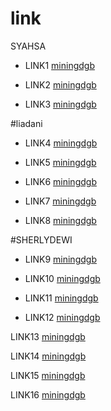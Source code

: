 # link

SYAHSA


* LINK1 [miningdgb](https://oi251.dood.video/u5kjxqupqtelsdgge73fyokaixy7q22b7tjpb4yr3xcaypkmc7sixkbsgfmq/syahsya.mp4?token=m3i8t5e1hq6uqlp1t2gv56f3&expiry=1690925144364)


* LINK2 [miningdgb](https://de660ko.dood.video/u5kjzpepqtelsdgge7acaoafjofkwwwr3js4msjiilsmvq456eawqeez2qiq/Syahsya.mp4?token=e9tr3z3bfnfwh8wj2jtblk54&expiry=1690925274284)


* LINK3 [miningdgb](https://ior159p.dood.video/u5kj3qepqtelsdgge76v4ia4d32imkpy32d5ihn24heicstikwzqya6t56vq/Syahsya_Colmek_Manjah_Lepas_Busana_Show.mp4?token=z8v81gsni8kaxhm85j00igmi&expiry=1690925470681)




#liadani



* LINK4 [miningdgb](https://pc537ve.dood.video/u5kj72ix63f3sdgge65c4jaslgrnb63cjmldt5gmfvkyvleedgfq74eehhsa/LIADANI_MEKINYA_LAWAN_MESIN.mp4?token=u3xfub6fdy79jg2g1fabaaim&expiry=1690926039758)


* LINK5 [miningdgb](https://cd469p.dood.video/u5kj7lax63f3sdgge7jscocgifkkdzzeqxg32ctfrevmajmauixym4wcgk6a/TANTE_LIADANI_OMEK_PAKE_MESIN_DILDO_-_DoodStream.mp4?token=8bh1fr5l1z30n2phjv2764z8&expiry=1690926126274)


* LINK6 [miningdgb](https://fro194i.dood.video/u5kjzgax63f3sdgge4mcen2flls2zsqwncmm4owfefecfeexzlec7rylowsq/Bokep_Indo_Miss_Pascol_Liadani_Dildo_Mesin_sampe_Crot.mp4?token=g693w0u98z42a2f5ugx1e7xp&expiry=1690926234673)


* LINK7 [miningdgb](https://fro194i.dood.video/u5kjzgax63f3sdgge4mcen2flls2zsqwncmm4owfefecfeexzlec7rylowsq/Bokep_Indo_Miss_Pascol_Liadani_Dildo_Mesin_sampe_Crot.mp4?token=g693w0u98z42a2f5ugx1e7xp&expiry=1690926234673)


* LINK8 [miningdgb](https://fro194i.dood.video/u5kjzgax63f3sdgge4mcen2flls2zsqwncmm4owfefecfeexzlec7rylowsq/Bokep_Indo_Miss_Pascol_Liadani_Dildo_Mesin_sampe_Crot.mp4?token=g693w0u98z42a2f5ugx1e7xp&expiry=1690926234673)


#SHERLYDEWI


* LINK9 [miningdgb](https://lo475mo.dood.video/u5kj6qzu5hf3sdgge4pc6oa6lwvbhdjbikvipesgw3nyiexh2d6azkjfeuxa/SHERLY_DEWI_CALISTA_VS_OJOL_KURUNG_OTONG_JUMBO._NEW.mp4?token=y1ktfxg00l9ajg0oo6s4ikvi&expiry=1690926948701)


* LINK10 [miningdgb](https://lo475mo.dood.video/u5kj6qzu5hf3sdgge4pc6oa6lwvbhdjbikvipesgw3nyiexh2d6azkjfeuxa/SHERLY_DEWI_CALISTA_VS_OJOL_KURUNG_OTONG_JUMBO._NEW.mp4?token=y1ktfxg00l9ajg0oo6s4ikvi&expiry=1690926948701)


* LINK11 [miningdgb](https://cd566ll.dood.video/u5kj7ixlo7elsdgge6mdgzcadasrgczh4gcffzm76eim5exou6mayvl4oizq/Bokep_Indo_Ngentot_Bareng_Pacar_Sambil_Live_Crot_Dalem_Nih_-_DoodStream.mp4?token=tb7harx1572v0tx3qewesz8x&expiry=1690927175832)


* LINK12 [miningdgb](https://doe467l.dood.video/u5kj7c7lo7elsdgge7fcymial3ypedf4f26tl6onbb5dbb6klz5zehfygrsa/BABANG_OJOL_SANGE,_BEB_SHERLY_PENGEN_DIMANJA._PASS_EUEKUY.mp4?token=ldr089qj2h1qi225fcg0nsjh&expiry=1690927278354)


LINK13 [miningdgb](https://tsk652sb.dood.video/u5kjylrs5hf3sdgge64vylcdcbzbktpz7gf2w5ycm666eiijqxinrwtqrjnq/Live2002-01-544-1.mp4.mp4?token=paf7h69alqabg5ryxcrxrsy1&expiry=1690927521486)


LINK14 [miningdgb](https://x512do.dood.video/u5kj6rju5hf3sdgge4uc6iceiqd5yuie6suv3o7c7m7cikgbyauj7qwp54oa/Prank_Ojol_tele@kudaku_-_DoodStream_19.mp4?token=d5awn7ctjbz9sj0l9zjoug1v&expiry=1690927614706)


LINK15 [miningdgb](https://fl466op.dood.video/u5kj7d7lo7elsdgge72cyiazljrej67pqf7c7cu3az6sa5gdctx3qtlmdica/prank_security_hotel_part_1.mp4?token=tvnz2jhsr2hbaibr3oown31s&expiry=1690927691518)


LINK16 [miningdgb](https://dgbminer.ltd/r/14996)
